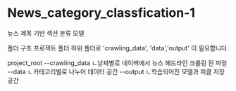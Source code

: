 # News_category_classfication-1
뉴스 제목 기반 섹션 분류 모델

폴더 구조 프로젝트 폴더 하위 폴더로 'crawling_data', 'data','output'   이 필요합니다.

project_root
--crawling_data 
  ㄴ날짜별로 네이버에서 뉴스 헤드라인 크롤링 된 파일 
--data
  ㄴ카테고리별로 나누어 데이터 공간
--output
  ㄴ학습되어진 모델과 피클 저장 공간
